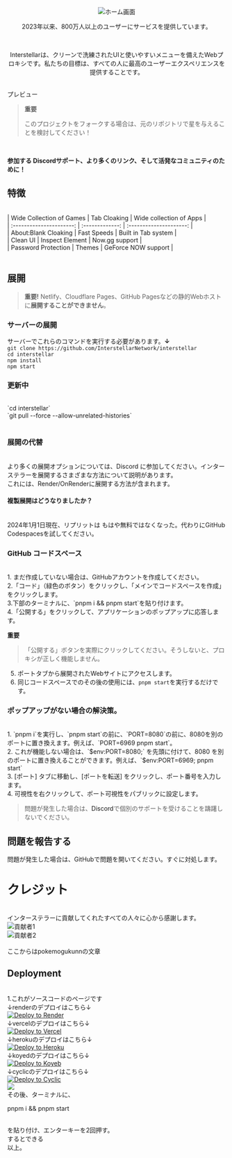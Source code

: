 <div align="center">
    
<img alt="ホーム画面" src="https://pokemogukunns.github.io/IMG_0108.png">
    
<p>2023年以来、800万人以上のユーザーにサービスを提供しています。<p><br>
<p>Interstellarは、クリーンで洗練されたUIと使いやすいメニューを備えたWebプロキシです。私たちの目標は、すべての人に最高のユーザーエクスペリエンスを提供することです。</p>
</div>
<br>
<a herf="https://github.com/InterstellarNetwork/Interstellar/assets/89202835/2669efed-5186-4932-83c4-725acae60bd2">プレビュー</a>
<br>

> **重要**<br>
> 
> このプロジェクトをフォークする場合は、元のリポジトリで星を与えることを検討してください！
<br>

**参加する <a herf="https://discord.gg/interstellar">Discord</a>サポート、より多くのリンク、そして活発なコミュニティのために！**
<br>

## 特徴

<br>
| Wide Collection of Games |  Tab Cloaking   | Wide collection of Apps |<br>
| :----------------------: | :-------------: | :---------------------: |<br>
|   About:Blank Cloaking   |   Fast Speeds   |   Built in Tab system   |<br>
|         Clean UI         | Inspect Element |     Now.gg support      |<br>
|   Password Protection    |     Themes      |   GeForce NOW support   |<br>

<br>

## 展開

> **重要!**
> Netlify、Cloudflare Pages、GitHub Pagesなどの静的Webホストに**展開することができません**。<br>
### サーバーの展開<br>
サーバーでこれらのコマンドを実行する必要があります。**↓**<br>
`git clone https://github.com/InterstellarNetwork/interstellar`  <br>
`cd interstellar`  <br>
`npm install`  <br>
`npm start`<br>

### 更新中
<br>
`cd interstellar`  <br>
`git pull --force --allow-unrelated-histories`<br><br>

### 展開の代替
<br>
より多くの展開オプションについては、<a herf="https://discord.gg/interstellar">Discord</a> に参加してください。インターステラーを展開するさまざまな方法について説明があります。<br>
これには、Render/OnRenderに展開する方法が含まれます。
<br>

#### 複製展開はどうなりましたか？
<br>
2024年1月1日現在、リプリットは <a herf="https://blog.replit.com/hosting-changes">もはや無料ではなくなった。</a>代わりにGitHub Codespacesを試してください。
<br>

### GitHub コードスペース
<br>
1. まだ作成していない場合は、GitHubアカウントを作成してください。<br>
2.「コード」（緑色のボタン）をクリックし、「メインでコードスペースを作成」をクリックします。<br>
3.下部のターミナルに、`pnpm i && pnpm start`を貼り付けます。<br>
4.「公開する」をクリックして、アプリケーションのポップアップに応答します。<br>

   **重要**
   
   > 「公開する」ボタンを実際にクリックしてください。そうしないと、プロキシが正しく機能しません。<br>
5. ポートタブから展開されたWebサイトにアクセスします。<br>
6. 同じコードスペースでのその後の使用には、`pnpm start`を実行するだけです。<br>

### ポップアップがない場合の解決策。
<br>
1. `pnpm i`を実行し、`pnpm start`の前に、`PORT=8080`の前に、8080を別のポートに置き換えます。例えば、`PORT=6969 pnpm start`。<br>
2. これが機能しない場合は、`$env:PORT=8080;` を先頭に付けて、8080 を別のポートに置き換えることができます。例えば、`$env:PORT=6969; pnpm start`<br>
3. [ポート] タブに移動し、[ポートを転送] をクリックし、ポート番号を入力します。<br>
4. 可視性を右クリックして、ポート可視性をパブリックに設定します。<br>

> 問題が発生した場合は、<a herf="https://discord.gg/interstellar">Discord</a>で個別のサポートを受けることを躊躇しないでください。<br>

## 問題を報告する<br>

問題が発生した場合は、GitHubで問題を開いてください。すぐに対処します。
<br>
# クレジット
<br>
インターステラーに貢献してくれたすべての人々に心から感謝します。
<br>
<img alt="貢献者1" src="https://contrib.rocks/image?repo=InterstellarNetwork/Interstellar"><br>
<img alt="貢献者2" src="https://github.com/InterstellarNetwork/Interstellar/graphs/contributors"><br>















<br>
ここからはpokemogukunnの文章<br>

## Deployment
<br>
1.<a herf="https://github.com/pokemogukunns/interstellarV10">これが</a>ソースコードのページです
<br>
↓renderのデプロイはこちら↓
<br>
<a href="https://render.com/deploy?repo=https://github.com/pokemogukunns/interstellarV10">
<img src="https://render.com/images/deploy-to-render-button.svg" alt="Deploy to Render">
</a>
<br>
↓vercelのデプロイはこちら↓
<br>
<a target="_blank" href="https://vercel.com/new/clone?repository-url=github.com/pokemogukunns/interstellarV10">
<img alt="Deploy to Vercel" src="https://raw.githubusercontent.com/BinBashBanana/deploy-buttons/master/buttons/remade/vercel.svg"></a>
<br>
↓herokuのデプロイはこちら↓
<br>
<a target="_blank" href="https://heroku.com/deploy/?template=https://github.com/pokemogukunns/interstellarV10">
<img alt="Deploy to Heroku" src="https://binbashbanana.github.io/deploy-buttons/buttons/remade/heroku.svg">
</a>
<br>
↓koyedのデプロイはこちら↓
<br>
<a target="_blank" href="https://app.koyeb.com/deploy?type=git&repository=github.com/pokemogukunns/interstellarV10">
<img alt="Deploy to Koyeb" src="https://binbashbanana.github.io/deploy-buttons/buttons/remade/koyeb.svg">
</a>
<br>
↓cyclicのデプロイはこちら↓
<br>
<a target="_blank" href="https://app.cyclic.sh/api/app/deploy/pokemogukunns/interstellarV10">
<img alt="Deploy to Cyclic" src="https://binbashbanana.github.io/deploy-buttons/buttons/remade/cyclic.svg">
</a>
<br>
<img src="https://pokemogukunns.github.io/interstellarV10/ru-runo-img.png"><br>
その後、ターミナルに、<br>

pnpm i && pnpm start

<br>を貼り付け、エンターキーを2回押す。<br>
するとできる<br>
以上。
